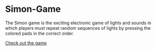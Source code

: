 # Simon-Game
The Simon game is the exciting electronic game of lights and sounds in which players must repeat random sequences of lights by pressing the colored pads in the correct order.

[Check out the game](https://pranjalbajpai23.github.io/Simon-Game/)